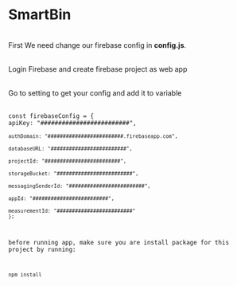 # SmartBin
<br>First We need change our firebase config in <b>config.js</b>.

<br>Login Firebase and create firebase project as web app

<br>Go to setting to get your config and add it to variable

<br>
<code>const firebaseConfig = {</code>
    <br><code>apiKey: "#########################",
    <br><code>authDomain: "#########################.firebaseapp.com",</code>
    <br><code>databaseURL: "#########################",</code>
    <br><code>projectId: "#########################",</code>
    <br><code>storageBucket: "#########################",</code>
    <br><code>messagingSenderId: "#########################",</code>
    <br><code>appId: "#########################",</code>
    <br><code>measurementId: "#########################"
};</code>

<br>before running app, make sure you are install package for this project by running:

<code>npm install</code>
